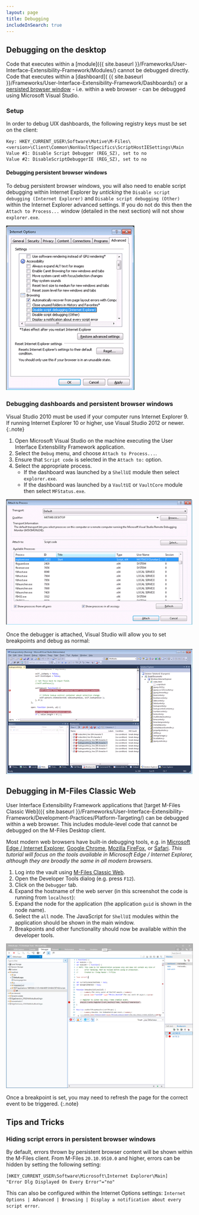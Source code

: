 ```yaml
---
layout: page
title: Debugging
includeInSearch: true
---
```


## Debugging on the desktop

Code that executes within a [module]({{ site.baseurl }}/Frameworks/User-Interface-Extensibility-Framework/Modules/) cannot be debugged directly.  Code that executes within a [dashboard]( {{ site.baseurl }}/Frameworks/User-Interface-Extensibility-Framework/Dashboards/) or a [persisted browser window](https://www.m-files.com/UI_Extensibility_Framework/index.html#PersistentWWWSessions.html) - i.e. within a web browser - can be debugged using Microsoft Visual Studio.

### Setup

In order to debug UIX dashboards, the following registry keys must be set on the client:

```reg
Key: HKEY_CURRENT_USER\Software\Motive\M-Files\<version>\Client\Common\NonVaultSpecifics\ScriptHostIESettings\Main
Value #1: Disable Script Debugger (REG_SZ), set to no
Value #2: DisableScriptDebuggerIE (REG_SZ), set to no
```

#### Debugging persistent browser windows

To debug persistent browser windows, you will also need to enable script debugging within Internet Explorer by *unticking* the `Disable script debugging (Internet Explorer)` and `Disable script debugging (Other)` within the Internet Explorer advanced settings.  If you do not do this then the `Attach to Process...` window (detailed in the next section) will not show `explorer.exe`.

![Enabling debugging within Internet Explorer](debugging_iesettings.png)

### Debugging dashboards and persistent browser windows

Visual Studio 2010 must be used if your computer runs Internet Explorer 9.  If running Internet Explorer 10 or higher, use Visual Studio 2012 or newer.
{:.note}

1. Open Microsoft Visual Studio on the machine executing the User Interface Extensbility Framework application.
2. Select the `Debug` menu, and choose `Attach to Process...`.
3. Ensure that `Script code` is selected in the `Attach to:` option.
4. Select the appropriate process.
	* If the dashboard was launched by a `ShellUI` module then select `explorer.exe`.
	* If the dashboard was launched by a `VaultUI` or `VaultCore` module then select `MFStatus.exe`.

![Selecting a process to debug](debugging_attach.png)

Once the debugger is attached, Visual Studio will allow you to set breakpoints and debug as normal:

![Attached debugger](debugging_visualstudio.png)

## Debugging in M-Files Classic Web

User Interface Extensibility Framework applications that [target M-Files Classic Web]({{ site.baseurl }}/Frameworks/User-Interface-Extensibility-Framework/Development-Practices/Platform-Targeting/) can be debugged within a web browser.  This includes module-level code that cannot be debugged on the M-Files Desktop client.

Most modern web browsers have built-in debugging tools, e.g. in [Microsoft Edge / Internet Explorer](https://docs.microsoft.com/en-us/microsoft-edge/f12-devtools-guide), [Google Chrome](https://developers.google.com/web/tools/chrome-devtools/), [Mozilla FireFox](https://developer.mozilla.org/en-US/docs/Tools), or [Safari](https://developer.apple.com/safari/tools/).  *This tutorial will focus on the tools available in Microsoft Edge / Internet Explorer, although they are broadly the same in all modern browsers.*

1. Log into the vault using [M-Files Classic Web](https://www.m-files.com/user-guide/latest/eng/Web_access.html).
2. Open the Developer Tools dialog (e.g. press `F12`).
3. Click on the `Debugger` tab.
4. Expand the hostname of the web server (in this screenshot the code is running from `localhost`):
5. Expand the node for the application (the application `guid` is shown in the node name).
6. Select the `all` node.  The JavaScript for `ShellUI` modules within the application should be shown in the main window.
7. Breakpoints and other functionality should now be available within the developer tools.

![Debugging using Microsoft Edge](debugging_microsoftedge.png)

Once a breakpoint is set, you may need to refresh the page for the correct event to be triggered.
{:.note}

## Tips and Tricks

### Hiding script errors in persistent browser windows

By default, errors thrown by persistent browser content will be shown within the M-Files client.  From M-Files `20.10.9510.0` and higher, errors can be hidden by setting the following setting:

```reg
[HKEY_CURRENT_USER\Software\Microsoft\Internet Explorer\Main]
"Error Dlg Displayed On Every Error"="no"
```

This can also be configured within the Internet Options settings: `Internet Options | Advanced | Browsing | Display a notification about every script error`.